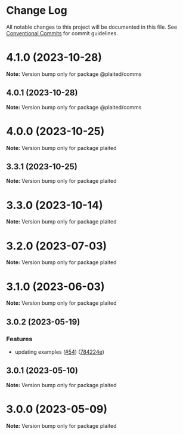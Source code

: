 # Change Log

All notable changes to this project will be documented in this file.
See [Conventional Commits](https://conventionalcommits.org) for commit guidelines.

# 4.1.0 (2023-10-28)

**Note:** Version bump only for package @plaited/comms

## 4.0.1 (2023-10-28)

**Note:** Version bump only for package @plaited/comms

# 4.0.0 (2023-10-25)

**Note:** Version bump only for package plaited

## 3.3.1 (2023-10-25)

**Note:** Version bump only for package plaited

# 3.3.0 (2023-10-14)

**Note:** Version bump only for package plaited

# 3.2.0 (2023-07-03)

**Note:** Version bump only for package plaited

# 3.1.0 (2023-06-03)

**Note:** Version bump only for package plaited

## 3.0.2 (2023-05-19)

### Features

- updating examples ([#54](https://github.com/plaited/plaited/issues/54)) ([784224e](https://github.com/plaited/plaited/commit/784224ebb90ec1954f919632de379036c95d8ea0))

## 3.0.1 (2023-05-10)

**Note:** Version bump only for package plaited

# 3.0.0 (2023-05-09)

**Note:** Version bump only for package plaited
